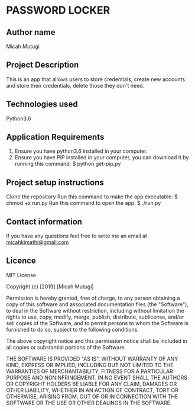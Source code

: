 # PASSWORD LOCKER
## Author name
Micah Mutugi
## Project Description
This is an app that allows users to store credentials, create new accounts and store their credentials, delete those they don't need.
## Technologies used
Python3.6
## Application Requirements
1. Ensure you have python3.6 installed in your computer.
2. Ensure you have PiP installed in your computer, you can download it by running this command:
$ python get-pip.py
## Project setup instructions
Clone the repository
Run this command to make the app executable:
$ chmod +x run.py
Run this command to open the app.
$ ./run.py
## Contact information
If you have any questions feel free to write me an email at micahkimathi@gmail.com
## Licence
MIT License

Copyright (c) [2019] [Micah Mutugi]

Permission is hereby granted, free of charge, to any person obtaining a copy of this software and associated documentation files (the "Software"), to deal in the Software without restriction, including without limitation the rights to use, copy, modify, merge, publish, distribute, sublicense, and/or sell copies of the Software, and to permit persons to whom the Software is furnished to do so, subject to the following conditions:

The above copyright notice and this permission notice shall be included in all copies or substantial portions of the Software.

THE SOFTWARE IS PROVIDED "AS IS", WITHOUT WARRANTY OF ANY KIND, EXPRESS OR IMPLIED, INCLUDING BUT NOT LIMITED TO THE WARRANTIES OF MERCHANTABILITY, FITNESS FOR A PARTICULAR PURPOSE AND NONINFRINGEMENT. IN NO EVENT SHALL THE AUTHORS OR COPYRIGHT HOLDERS BE LIABLE FOR ANY CLAIM, DAMAGES OR OTHER LIABILITY, WHETHER IN AN ACTION OF CONTRACT, TORT OR OTHERWISE, ARISING FROM, OUT OF OR IN CONNECTION WITH THE SOFTWARE OR THE USE OR OTHER DEALINGS IN THE SOFTWARE.

